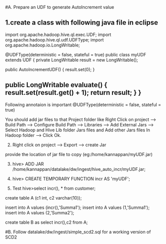 

#A. Prepare an UDF to generate AutoIncrement value

1.create a class with following java file in eclipse
-----
import org.apache.hadoop.hive.ql.exec.UDF;
import org.apache.hadoop.hive.ql.udf.UDFType;
import org.apache.hadoop.io.LongWritable;


@UDFType(deterministic = false, stateful = true)
public class myUDF extends UDF
{
  private LongWritable result = new LongWritable();

  public AutoIncrementUDF() {
    result.set(0);
  }

  public LongWritable evaluate() {
    result.set(result.get() + 1);
    return result;
  }
}
---
Following annotaion is important 
@UDFType(deterministic = false, stateful = true)

You should add jar files to that Project folder like
Right Click on project —> Build Path —> Configure Build Path —> Libraries —> Add External Jars —> Select Hadoop and Hive Lib folder Jars files and Add other Jars files In Hadoop folder —–> Click Ok.


2. Right click on project —> Export —> create Jar

provide the location of jar file to copy (eg:/home/kannappan/myUDF.jar)

3.  hive> ADD JAR /home/kannappan/datalake/dw/ingest/hive_auto_incr/myUDF.jar;

4.  hive> CREATE TEMPORARY FUNCTION incr AS 'myUDF';

5. Test 
 hive>select incr(), * from customer;


create table A (c1 int, c2 varchar(10));

insert into A values (incr(),'Summa1');
insert into A values (1,'Summa1');
insert into A values (2,'Summa2');


create table B as select incr(),c2 from A;

 
#B. Follow   datalake/dw/ingest/simple_scd2.sql for a working version of SCD2

